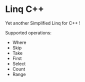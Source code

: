 Linq C++
========

Yet another Simplified Linq for C++ !

Supported operations:

* Where
* Skip
* Take
* First
* Select
* Count
* Range
